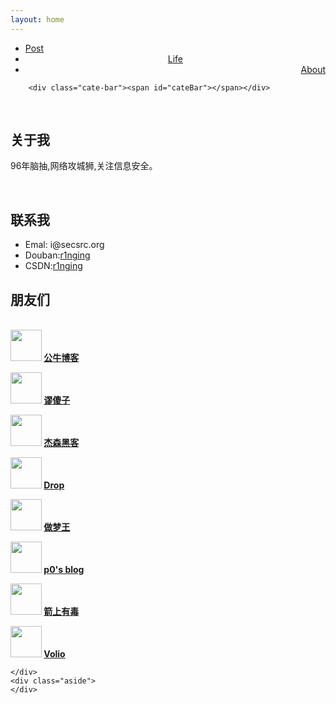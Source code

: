 ```yaml
---
layout: home
---
```


<div class="index-content project">
    <div class="section">
        <ul class="artical-cate">
            <li><a href="/"><span>Post</span></a></li>
            <li style="text-align:center"><a href="/Life"><span>Life</span></a></li>
            <li class="on" style="text-align:right"><a href="/About"><span>About</span></a></li>
        </ul>

        <div class="cate-bar"><span id="cateBar"></span></div>
<p></p>
<br><h2>关于我</h2>
96年脑抽,网络攻城狮,关注信息安全。
<p></p>
<br><h2>联系我</h2>

<ul>
  <li>Emal: i@secsrc.org</li>
  <li>Douban:<a href="https://www.douban.com/people/r1nging/">r1nging</a></li>
  <li>CSDN:<a href="http://blog.csdn.net/only_ring">r1nging</a></li>
</ul>


<h2>朋友们</h2>
<br>
<strong><a title="一头公牛" href="http://oxblog.cn" target="_blank" rel="noopener">
<img class="alignleft" src="https://s1.ax1x.com/2018/04/14/CVThxf.jpg" width="50" height="50" /></a>
<a href="http://oxblog.cn" target="_blank" rel="noopener">公牛博客</a></strong>
<p></p>
<strong><a title="01青年" href="http://miuss.org" target="_blank" rel="noopener">
<img class="alignleft" src="https://ww2.sinaimg.cn/large/005zWjpnly1fnxr24bcpej30b40b40t4.jpg" width="50" height="50" /></a>
<a href="http://miuss.org" target="_blank" rel="noopener">谬傻子</a></strong>
<p></p>
<strong><a title="杰森黑客" href="http://www.hackjason.com/" target="_blank" rel="noopener">
<img class="alignleft" src="https://s1.ax2x.com/2018/04/14/NoFkn.jpg" width="50" height="50" /></a>
<a href="http://www.hackjason.com/" target="_blank" rel="noopener">杰森黑客</a></strong>
<p></p>
<strong><a title="渗透测试 代码审计 内网渗透 武器库" href="https://drops.org.cn" target="_blank" rel="noopener">
<img class="alignleft" src="https://drops.org.cn/usr/themes/drop.jpg" width="50" height="50" /></a>
<a href="https://drops.org.cn" target="_blank" rel="noopener">Drop</a></strong>
<p></p>
<strong><a title="喜欢做梦" href="https://www.zomw.cn/" target="_blank" rel="noopener">
<img class="alignleft" src="https://s1.ax1x.com/2018/04/21/CMJC60.png" width="50" height="50" /></a>
<a href="https://www.zomw.cn/" target="_blank" rel="noopener">做梦王</a></strong>
<p></p>
<strong><a title="混迹于各大CTF比赛的信息安全爱好者。" href="http://p0sec.net/" target="_blank" rel="noopener">
<img class="alignleft" src="http://p0sec.net/touxiang.png" width="50" height="50" /></a>
<a href="http://p0sec.net/" target="_blank" rel="noopener">p0's blog</a></strong>
<p></p>
<strong><a title="烟雨暗千家，诗酒趁年华。" href="http://blueshit.xyz/" target="_blank" rel="noopener">
<img class="alignleft" src="http://blueshit.xyz/images/avatar.jpg" width="50" height="50" /></a>
<a href="http://blueshit.xyz/" target="_blank" rel="noopener">箭上有毒</a></strong>
<p></p>
<strong><a title="不知名学校的大四狗一只." href="https://niconiconi.org" target="_blank" rel="noopener">
<img class="alignleft" src="https://gravatar.yecdn.com/avatar/ccf090591cf549646cae4f16ee27a403" width="50" height="50" /></a>
<a href="https://niconiconi.org" target="_blank" rel="noopener">Volio</a></strong>



    </div>
    <div class="aside">
    </div>
</div>
